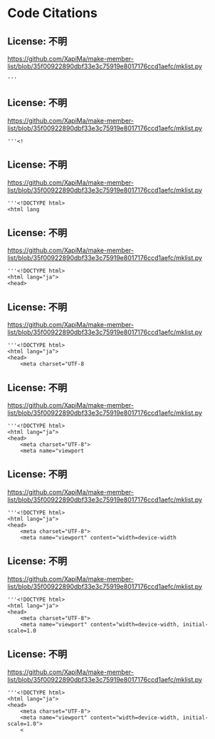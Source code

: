 # Code Citations

## License: 不明
https://github.com/XapiMa/make-member-list/blob/35f00922890dbf33e3c75919e8017176ccd1aefc/mklist.py

```
'''
```


## License: 不明
https://github.com/XapiMa/make-member-list/blob/35f00922890dbf33e3c75919e8017176ccd1aefc/mklist.py

```
'''<!
```


## License: 不明
https://github.com/XapiMa/make-member-list/blob/35f00922890dbf33e3c75919e8017176ccd1aefc/mklist.py

```
'''<!DOCTYPE html>
<html lang
```


## License: 不明
https://github.com/XapiMa/make-member-list/blob/35f00922890dbf33e3c75919e8017176ccd1aefc/mklist.py

```
'''<!DOCTYPE html>
<html lang="ja">
<head>
```


## License: 不明
https://github.com/XapiMa/make-member-list/blob/35f00922890dbf33e3c75919e8017176ccd1aefc/mklist.py

```
'''<!DOCTYPE html>
<html lang="ja">
<head>
    <meta charset="UTF-8
```


## License: 不明
https://github.com/XapiMa/make-member-list/blob/35f00922890dbf33e3c75919e8017176ccd1aefc/mklist.py

```
'''<!DOCTYPE html>
<html lang="ja">
<head>
    <meta charset="UTF-8">
    <meta name="viewport
```


## License: 不明
https://github.com/XapiMa/make-member-list/blob/35f00922890dbf33e3c75919e8017176ccd1aefc/mklist.py

```
'''<!DOCTYPE html>
<html lang="ja">
<head>
    <meta charset="UTF-8">
    <meta name="viewport" content="width=device-width
```


## License: 不明
https://github.com/XapiMa/make-member-list/blob/35f00922890dbf33e3c75919e8017176ccd1aefc/mklist.py

```
'''<!DOCTYPE html>
<html lang="ja">
<head>
    <meta charset="UTF-8">
    <meta name="viewport" content="width=device-width, initial-scale=1.0
```


## License: 不明
https://github.com/XapiMa/make-member-list/blob/35f00922890dbf33e3c75919e8017176ccd1aefc/mklist.py

```
'''<!DOCTYPE html>
<html lang="ja">
<head>
    <meta charset="UTF-8">
    <meta name="viewport" content="width=device-width, initial-scale=1.0">
    <
```

